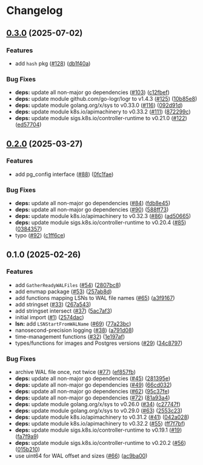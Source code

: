 # Changelog

## [0.3.0](https://github.com/cloudnative-pg/machinery/compare/v0.2.0...v0.3.0) (2025-07-02)


### Features

* add `hash` pkg ([#128](https://github.com/cloudnative-pg/machinery/issues/128)) ([db1f40a](https://github.com/cloudnative-pg/machinery/commit/db1f40a60719c93c863f0b47520efc4c6819ed48))


### Bug Fixes

* **deps:** update all non-major go dependencies ([#103](https://github.com/cloudnative-pg/machinery/issues/103)) ([c12fbef](https://github.com/cloudnative-pg/machinery/commit/c12fbef05a8b605d8a2ad2437469ab162ca889e7))
* **deps:** update module github.com/go-logr/logr to v1.4.3 ([#125](https://github.com/cloudnative-pg/machinery/issues/125)) ([10b85e8](https://github.com/cloudnative-pg/machinery/commit/10b85e80f4fa0e1ac414f4ad9dfd81fa9a22d945))
* **deps:** update module golang.org/x/sys to v0.33.0 ([#116](https://github.com/cloudnative-pg/machinery/issues/116)) ([092d91d](https://github.com/cloudnative-pg/machinery/commit/092d91d775f993a632e8a00d57e554597fc1bc00))
* **deps:** update module k8s.io/apimachinery to v0.33.2 ([#111](https://github.com/cloudnative-pg/machinery/issues/111)) ([872299c](https://github.com/cloudnative-pg/machinery/commit/872299c2f294deafd71a792bc59886989047a1be))
* **deps:** update module sigs.k8s.io/controller-runtime to v0.21.0 ([#122](https://github.com/cloudnative-pg/machinery/issues/122)) ([ed57704](https://github.com/cloudnative-pg/machinery/commit/ed577046d562fdbbbb9de172aeee100f7b4e897f))

## [0.2.0](https://github.com/cloudnative-pg/machinery/compare/v0.1.0...v0.2.0) (2025-03-27)


### Features

* add pg_config interface ([#88](https://github.com/cloudnative-pg/machinery/issues/88)) ([0fc1fae](https://github.com/cloudnative-pg/machinery/commit/0fc1faed3332d667e2cdec42a90596e4644920a9))


### Bug Fixes

* **deps:** update all non-major go dependencies ([#84](https://github.com/cloudnative-pg/machinery/issues/84)) ([fdb8e45](https://github.com/cloudnative-pg/machinery/commit/fdb8e4548fde9ca033b46b8551593d13dbbfec3d))
* **deps:** update all non-major go dependencies ([#90](https://github.com/cloudnative-pg/machinery/issues/90)) ([588ff73](https://github.com/cloudnative-pg/machinery/commit/588ff73495e544c0da6f8872893de4230c3240ae))
* **deps:** update module k8s.io/apimachinery to v0.32.3 ([#86](https://github.com/cloudnative-pg/machinery/issues/86)) ([ad50665](https://github.com/cloudnative-pg/machinery/commit/ad506659a61762d911c7a879fd3682df8d5514ae))
* **deps:** update module sigs.k8s.io/controller-runtime to v0.20.4 ([#85](https://github.com/cloudnative-pg/machinery/issues/85)) ([0384357](https://github.com/cloudnative-pg/machinery/commit/0384357da045806d19fa3f05000f70fdb8d6ba1f))
* typo ([#92](https://github.com/cloudnative-pg/machinery/issues/92)) ([c1ff6ce](https://github.com/cloudnative-pg/machinery/commit/c1ff6ce96607dd11ed08022096e67516f85181a1))

## 0.1.0 (2025-02-26)


### Features

* add `GatherReadyWALFiles` ([#54](https://github.com/cloudnative-pg/machinery/issues/54)) ([2807bc8](https://github.com/cloudnative-pg/machinery/commit/2807bc88310dbfa0f0c284d175dc932b1d031da9))
* add envmap package ([#53](https://github.com/cloudnative-pg/machinery/issues/53)) ([257ab8d](https://github.com/cloudnative-pg/machinery/commit/257ab8d1e6a2d9a50710c97f03de4e88e284dee7))
* add functions mapping LSNs to WAL file names ([#65](https://github.com/cloudnative-pg/machinery/issues/65)) ([a3f9167](https://github.com/cloudnative-pg/machinery/commit/a3f9167a392a58f472d51c266f3576aa3c32776b))
* add stringset ([#33](https://github.com/cloudnative-pg/machinery/issues/33)) ([267a543](https://github.com/cloudnative-pg/machinery/commit/267a543ce26f1e61149d9880eb76d58c85524886))
* add stringset intersect ([#37](https://github.com/cloudnative-pg/machinery/issues/37)) ([5ac7af3](https://github.com/cloudnative-pg/machinery/commit/5ac7af31ef720a6196443bfa1976f786b01d1960))
* initial import ([#1](https://github.com/cloudnative-pg/machinery/issues/1)) ([2574dac](https://github.com/cloudnative-pg/machinery/commit/2574dac6e45ab5ab1e9132eb6b884335a8cb7b81))
* **lsn:** add `LSNStartFromWALName` ([#69](https://github.com/cloudnative-pg/machinery/issues/69)) ([77a23bc](https://github.com/cloudnative-pg/machinery/commit/77a23bcd05c3fce1e029e040ae703678e7e3b53c))
* nanosecond-precision logging ([#38](https://github.com/cloudnative-pg/machinery/issues/38)) ([a791d08](https://github.com/cloudnative-pg/machinery/commit/a791d08903bfd3f1b7becaa25b80cc9311f2d9b3))
* time-management functions ([#32](https://github.com/cloudnative-pg/machinery/issues/32)) ([1e197af](https://github.com/cloudnative-pg/machinery/commit/1e197af1f392697787e671db1ca65902c0b6ccbb))
* types/functions for images and Postgres versions ([#29](https://github.com/cloudnative-pg/machinery/issues/29)) ([34c8797](https://github.com/cloudnative-pg/machinery/commit/34c8797af80f3c980cb33674a6e00a44cb777825))


### Bug Fixes

* archive WAL file once, not twice ([#77](https://github.com/cloudnative-pg/machinery/issues/77)) ([ef857fb](https://github.com/cloudnative-pg/machinery/commit/ef857fb8ea8ef8dde17240debdc2e99b306588a3))
* **deps:** update all non-major go dependencies ([#45](https://github.com/cloudnative-pg/machinery/issues/45)) ([281395e](https://github.com/cloudnative-pg/machinery/commit/281395ea76dabbeb759e8e0c24efa33f4ed49513))
* **deps:** update all non-major go dependencies ([#49](https://github.com/cloudnative-pg/machinery/issues/49)) ([66cd032](https://github.com/cloudnative-pg/machinery/commit/66cd032ef6072aea5313b367591bbc3715f166bb))
* **deps:** update all non-major go dependencies ([#62](https://github.com/cloudnative-pg/machinery/issues/62)) ([95c37fe](https://github.com/cloudnative-pg/machinery/commit/95c37fe624d0035055d77dd0beb30333f3844507))
* **deps:** update all non-major go dependencies ([#72](https://github.com/cloudnative-pg/machinery/issues/72)) ([81a93a4](https://github.com/cloudnative-pg/machinery/commit/81a93a4d6ef82ac27e773c4b1171d4ed72739711))
* **deps:** update module golang.org/x/sys to v0.26.0 ([#34](https://github.com/cloudnative-pg/machinery/issues/34)) ([c27747f](https://github.com/cloudnative-pg/machinery/commit/c27747f9974b422b6b7cbe41c6c195ecfa8736d5))
* **deps:** update module golang.org/x/sys to v0.29.0 ([#63](https://github.com/cloudnative-pg/machinery/issues/63)) ([2553c23](https://github.com/cloudnative-pg/machinery/commit/2553c239f2c8af8adfa28d6b5820bb08e574d7ab))
* **deps:** update module k8s.io/apimachinery to v0.31.2 ([#41](https://github.com/cloudnative-pg/machinery/issues/41)) ([042a028](https://github.com/cloudnative-pg/machinery/commit/042a028b767c0ea741995c9c1d9149caab800061))
* **deps:** update module k8s.io/apimachinery to v0.32.2 ([#55](https://github.com/cloudnative-pg/machinery/issues/55)) ([ff7f7bf](https://github.com/cloudnative-pg/machinery/commit/ff7f7bf5f301808a6e7de6aeaa1aaf35fadfb2bc))
* **deps:** update module sigs.k8s.io/controller-runtime to v0.19.1 ([#19](https://github.com/cloudnative-pg/machinery/issues/19)) ([fa7f9a9](https://github.com/cloudnative-pg/machinery/commit/fa7f9a984af46c9dae796f71310728b56085df88))
* **deps:** update module sigs.k8s.io/controller-runtime to v0.20.2 ([#56](https://github.com/cloudnative-pg/machinery/issues/56)) ([015b210](https://github.com/cloudnative-pg/machinery/commit/015b21025c63a91080b5c92d6999464e74a39165))
* use uint64 for WAL offset and sizes ([#66](https://github.com/cloudnative-pg/machinery/issues/66)) ([ac9ba00](https://github.com/cloudnative-pg/machinery/commit/ac9ba00698fcfe538c3115c340b0f7b9b652f05e))
